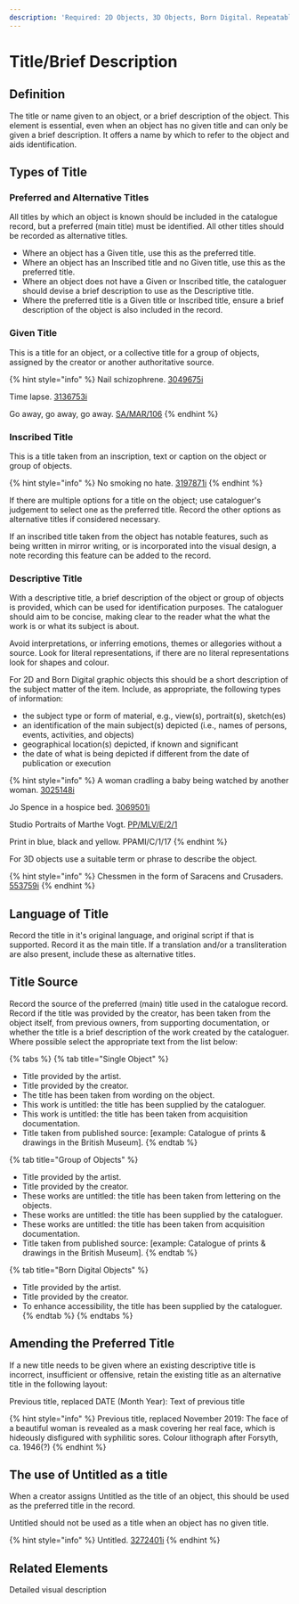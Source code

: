 ```yaml
---
description: 'Required: 2D Objects, 3D Objects, Born Digital. Repeatable.'
---
```


# Title/Brief Description

## Definition

The title or name given to an object, or a brief description of the object. This element is essential, even when an object has no given title and can only be given a brief description. It offers a name by which to refer to the object and aids identification.

## Types of Title

### Preferred and Alternative Titles

All titles by which an object is known should be included in the catalogue record, but a preferred (main title) must be identified. All other titles should be recorded as alternative titles.

* Where an object has a Given title, use this as the preferred title.
* Where an object has an Inscribed title and no Given title, use this as the preferred title.
* Where an object does not have a Given or Inscribed title, the cataloguer should devise a brief description to use as the Descriptive title.
* Where the preferred title is a Given title or Inscribed title, ensure a brief description of the object is also included in the record.

### Given Title

This is a title for an object, or a collective title for a group of objects, assigned by the creator or another authoritative source.

{% hint style="info" %}
Nail schizophrene. [3049675i](https://wellcomecollection.org/works/azc3hheb)

Time lapse. [3136753i](https://wellcomecollection.org/works/ftqy78zj)

Go away, go away, go away. [SA/MAR/106](https://wellcomecollection.org/works/yzz5jr9x)
{% endhint %}

### Inscribed Title

This is a title taken from an inscription, text or caption on the object or group of objects.

{% hint style="info" %}
No smoking no hate. [3197871i](https://wellcomecollection.org/works/trkdjmg3)
{% endhint %}

If there are multiple options for a title on the object; use cataloguer's judgement to select one as the preferred title. Record the other options as alternative titles if considered necessary.

If an inscribed title taken from the object has notable features, such as being written in mirror writing, or is incorporated into the visual design, a note recording this feature can be added to the record.

### Descriptive Title

With a descriptive title, a brief description of the object or group of objects is provided, which can be used for identification purposes. The cataloguer should aim to be concise, making clear to the reader what the what the work is or what its subject is about.

Avoid interpretations, or inferring emotions, themes or allegories without a source. Look for literal representations, if there are no literal representations look for shapes and colour.

For 2D and Born Digital graphic objects this should be a short description of the subject matter of the item. Include, as appropriate, the following types of information:

* the subject type or form of material, e.g., view(s), portrait(s), sketch(es)
* an identification of the main subject(s) depicted (i.e., names of persons, events, activities, and objects)
* geographical location(s) depicted, if known and significant
* the date of what is being depicted if different from the date of publication or execution

{% hint style="info" %}
A woman cradling a baby being watched by another woman. [3025148i](https://wellcomecollection.org/works/wsq6ybqc)

Jo Spence in a hospice bed. [3069501i](https://wellcomecollection.org/works/aat5t9wc)

Studio Portraits of Marthe Vogt. [PP/MLV/E/2/1](https://wellcomecollection.org/works/u6dgfwtr)

Print in blue, black and yellow. PPAMI/C/1/17
{% endhint %}

For 3D objects use a suitable term or phrase to describe the object.

{% hint style="info" %}
Chessmen in the form of Saracens and Crusaders.[ 553759i](https://wellcomecollection.org/works/tush7jc4)
{% endhint %}

## Language of Title

Record the title in it's original language, and original script if that is supported. Record it as the main title. If a translation and/or a transliteration are also present, include these as alternative titles.

## Title Source

Record the source of the preferred (main) title used in the catalogue record. Record if the title was provided by the creator, has been taken from the object itself, from previous owners, from supporting documentation, or whether the title is a brief description of the work created by the cataloguer. Where possible select the appropriate text from the list below:

{% tabs %}
{% tab title="Single Object" %}
* Title provided by the artist.
* Title provided by the creator.
* The title has been taken from wording on the object.
* This work is untitled: the title has been supplied by the cataloguer.
* This work is untitled: the title has been taken from acquisition documentation.
* Title taken from published source: \[example: Catalogue of prints & drawings in the British Museum].
{% endtab %}

{% tab title="Group of Objects" %}
* Title provided by the artist.
* Title provided by the creator.
* These works are untitled: the title has been taken from lettering on the objects.
* These works are untitled: the title has been supplied by the cataloguer.
* These works are untitled: the title has been taken from acquisition documentation.
* Title taken from published source: \[example: Catalogue of prints & drawings in the British Museum].
{% endtab %}

{% tab title="Born Digital Objects" %}
* Title provided by the artist.
* Title provided by the creator.
* To enhance accessibility, the title has been supplied by the cataloguer.
{% endtab %}
{% endtabs %}

## Amending the Preferred Title

If a new title needs to be given where an existing descriptive title is incorrect, insufficient or offensive, retain the existing title as an alternative title in the following layout:

Previous title, replaced DATE (Month Year): Text of previous title

{% hint style="info" %}
Previous title, replaced November 2019: The face of a beautiful woman is revealed as a mask covering her real face, which is hideously disfigured with syphilitic sores. Colour lithograph after Forsyth, ca. 1946(?)
{% endhint %}

## The use of Untitled as a title

When a creator assigns Untitled as the title of an object, this should be used as the preferred title in the record.

Untitled should not be used as a title when an object has no given title.

{% hint style="info" %}
Untitled. [3272401i](https://wellcomecollection.org/works/rnsgfs2m)
{% endhint %}

## Related Elements

Detailed visual description
